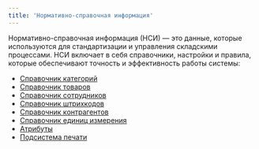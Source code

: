 ```yaml
---
title: 'Нормативно-справочная информация'
---
```


Нормативно-справочная информация (НСИ) — это данные, которые используются для стандартизации и управления складскими
процессами. НСИ включает в себя справочники, настройки и правила, которые обеспечивают точность и эффективность работы
системы:

- [Справочник категорий](categories.md)
- [Справочник товаров](items.md)
- [Справочник сотрудников](referenceemployees.md)
- [Справочник штрихкодов](barcodes.md)
- [Справочник контрагентов](legalentites.md)
- [Справочник единиц измерения](uoms.md)
- [Атрибуты](attributes.md)
- [Подсистема печати](print.md)
